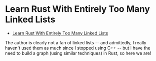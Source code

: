 # Learn Rust With Entirely Too Many Linked Lists

- [Learn Rust With Entirely Too Many Linked Lists](https://rust-unofficial.github.io/too-many-lists/)

The author is clearly not a fan of linked lists -- and admittedly, I really
haven't used them as much since I stopped using C++ -- but I have the need to
build a graph (using similar techniques) in Rust, so here we are!
